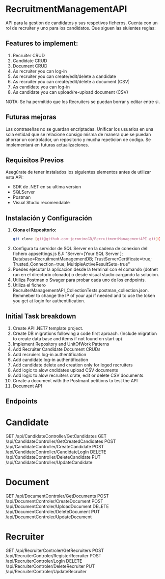 # RecruitmentManagementAPI
API para la gestion de candidatos y sus respctivos ficheros. Cuenta con un rol de recruiter y uno para los candidatos. Que siguen las siuientes reglas:

## Features to implement:
  1. Recruiter CRUD
  2. Candidate CRUD
  3. Document CRUD
  4. As recruiter you can log-in
  5. As recruiter you can create/edit/delete a candidate
  6. As recruiter you can create/edit/delete a document (CSV)
  7. As candidate you can log-in
  8. As candidate you can upload/re-upload document (CSV)

NOTA: 
Se ha permitido que los Recruiters se puedan borrar y editar entre si.

## Futuras mejoras
Las contraseñas no se guardan encriptadas.
Unificar los usuarios en una sola entidad que se relacione consigo misma de manera que se puedan 
ahorrar un controlador, un repositorio y mucha repeticion de codigo. Se implementará en futuras actualizaciones.

## Requisitos Previos
Asegúrate de tener instalados los siguientes elementos antes de utilizar esta API:
- SDK de .NET en su ultima version
- SQLServer
- Postman
- Visual Studio recomendable 

## Instalación y Configuración

1. **Clona el Repositorio:**
   ```bash
   git clone [git@github.com:jeronimoGD/RecruitmentManagementAPI.git](https://github.com/jeronimoGD/RecruitmentManagementAPI.git)

2. Configura tu servidor de SQL Server en la cadena de conexion del fichero appsettings.js
   EJ: "Server=[Your SQL Server ]; Database=RecruitmentManagementDB; TrustServerCertificate=true; Trusted_Connection=true; MultipleActiveResultSets=true"
3. Puedes ejecutar la aplicacion desde la terminal con el comando (dotnet run en el directorio clonado) o desde visual studio cargando la solucion.
4. Utiliza Postman o Swager para probar cada uno de los endpoints.
5. Utiliza el fichero RecruiterManagementAPI_CollectionTests.postman_collection.json. Remmeber to change the IP of your api if needed and to use the
   token you get at login for authentification.
   
## Initial Task breakdown
1. Create API .NET7 template project.
2. Create DB migrations following a code first aproach. (Include migration to create data base and items if not found on start up)
4. Implement Repository and UnitOfWork Patterns
3. Add Recruiter Candidate Document CRUDs
4. Add recruiers log-in authentification
5. Add candidate log-in authentification
6. Add candidate delete and creation only for loged recruiters
8. Add logic to alow cndidates upload CSV documents
8. Add logic to alow recruiters crate, edit or delete CSV documents
9. Create a document with the Postmant petitions to test the API
10. Document API

## Endpoints

# Candidate
GET
/api/CandidateController/GetCandidates
GET
/api/CandidateController/GetCreatedCandidates
POST
/api/CandidateController/CreateCandidate
POST
/api/CandidateController/CandidateLogIn
DELETE
/api/CandidateController/DeleteCandidate
PUT
/api/CandidateController/UpdateCandidate

# Document
GET
/api/DocumentControler/GetDocuments
POST
/api/DocumentControler/CreateDocument
POST
/api/DocumentControler/UploadDocument
DELETE
/api/DocumentControler/DeleteDocument
PUT
/api/DocumentControler/UpdateDocument

# Recruiter
GET
/api/RecruiterControler/GetRecruiters
POST
/api/RecruiterControler/RegisterRecruiter
POST
/api/RecruiterControler/LogIn
DELETE
/api/RecruiterControler/DeleteRecruiter
PUT
/api/RecruiterControler/UpdateRecruiter
